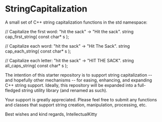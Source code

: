 # StringCapitalization

A small set of C++ string capitalization functions in the std namespace:

// Capitalize the first word: "hit the sack" -> "Hit the sack".
string cap_first_string( const char* s );

// Capitalize each word: "hit the sack" -> "Hit The Sack".
string cap_each_string( const char* s );

// Capitalize each letter: "hit the sack" -> "HIT THE SACK".
string all_caps_string( const char* s );

The intention of this starter repository is to support string capitalization -- and hopefully other mechanisms -- for easing, enhancing, and expanding C++ string support.  Ideally, this repository will be expanded into a full-fledged string utility library (and renamed as such).

Your support is greatly appreciated.  Please feel free to submit any functions and classes that support string creation, manipulation, processing, etc.

Best wishes and kind regards,
IntellectualKitty
